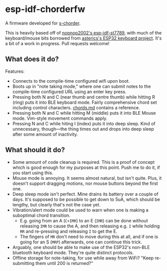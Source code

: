 # esp-idf-chorderfw

A firmware developed for [s-chorder](https://github.com/skrewz/s-chorder).

This is heavily based off of [nopnop2002's esp-idf-st7789](https://github.com/nopnop2002/esp-idf-st7789), with much of the keyboard/mouse bits borrowed from [asterics's ESP32 keyboard project](https://github.com/asterics/esp32_mouse_keyboard). It's a bit of a work in progress. Pull requests welcome!


## What does it do?

Features:

* Connects to the compile-time configured wifi upon boot.
* Boots up in "note taking mode," where one can submit notes to the compile-time configured URL using an enter key press.
* Pressing both N and C (near thumb and centre thumb) while hitting R (ring) puts it into BLE keyboard mode. Fairly comprehensive chord set including control characters. [chords.md](https://github.com/skrewz/s-chorder/blob/master/chords.md) contains a reference.
* Pressing both N and C while hitting M (middle) puts it into BLE Mouse mode. Vim-style movement commands apply.
* Pressing N and C while hiting I (index) puts it into deep sleep. Kind of unnecessary, though—the thing times out and drops into deep sleep after some amount of inactivity.


## What should it do?

* Some amount of code cleanup is required. This is a proof of concept which is good enough for my purposes at this point. Push me to do it, if you start using this.
* Mouse mode is annoying. It seems almost natural, but isn't quite. Plus, it doesn't support dragging motions, nor mouse buttons beyond the first one.
* Deep sleep mode isn't perfect. Mine drains its battery over a couple of days. It's supposed to be possible to get down to 5uA, which should be lengthy, but clearly that's not the case yet.
* Vibration/alert mode could be used to warn when one is making a suboptimal chord transition.
  * E.g. going from an A (`C+IMR`) to an E (`IMR`) can be done without releasing `IMR` to cause the A, and then releasing e.g. `I` while holding `MR` and re-pressing and releasing `I` to get the E.
  * The fingers of `MR` don't need to move during this at all, and if one is going for an S (`MRP`) afterwards, one can continue this trick.
* Arguably, one should be able to make use of the ESP32's non-BLE bluetooth keyboard mode. They're quite distinct protocols.
* Offline storage for note-taking, for use while away from WiFi? "Keep re-submitting them until 200 is returned?"
